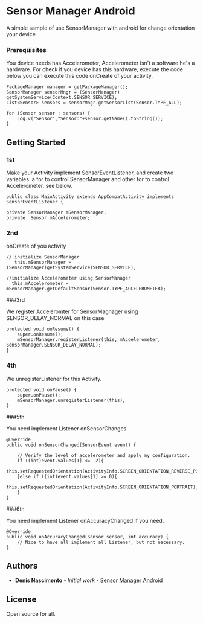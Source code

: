 # Sensor Manager Android

A simple sample of use SensorManager with android for change orientation your device

### Prerequisites

You device needs has Accelerometer, Accelerometer isn't a software he's a hardware.
For check if you device has this hardware, execute the code below you can execute this code onCreate of your activity.

    PackageManager manager = getPackageManager();
    SensorManager sensorMngr = (SensorManager) getSystemService(Context.SENSOR_SERVICE);
    List<Sensor> sensors = sensorMngr.getSensorList(Sensor.TYPE_ALL);

    for (Sensor sensor : sensors) {
        Log.v("Sensor","Sensor:"+sensor.getName().toString());
    }

## Getting Started
### 1st
	
Make your Activity implement SensorEventListener, and create two variables.
a for to control SensorManager and other for to control Accelerometer, see below.


	public class MainActivity extends AppCompatActivity implements SensorEventListener {

    private SensorManager mSensorManager;
    private  Sensor mAccelerometer;
    
    
### 2nd

 onCreate of you activity

	// initialize SensorManager
	   this.mSensorManager = (SensorManager)getSystemService(SENSOR_SERVICE);
	
	//initialize Accelerometer using SensorManager
	  this.mAccelerometer = mSensorManager.getDefaultSensor(Sensor.TYPE_ACCELEROMETER);   
	  
###3rd

We register Acceleromter for SensorMagnager using SENSOR_DELAY_NORMAL on this case

    protected void onResume() {
        super.onResume();     
        mSensorManager.registerListener(this, mAccelerometer, SensorManager.SENSOR_DELAY_NORMAL);
    }	    
    
### 4th   
  
  We unregisterListener for this Activity.
  
    protected void onPause() {
       	super.onPause();
     	mSensorManager.unregisterListener(this);
    }
    
    
###5th

You need implement Listener onSensorChanges.

    @Override
    public void onSensorChanged(SensorEvent event) {

        // Verify the level of accelerometer and apply my configuration.
        if ((int)event.values[1] <= -2){
            this.setRequestedOrientation(ActivityInfo.SCREEN_ORIENTATION_REVERSE_PORTRAIT);
        }else if ((int)event.values[1] >= 0){
            this.setRequestedOrientation(ActivityInfo.SCREEN_ORIENTATION_PORTRAIT);
        }
    }

###6th

You need implement Listener onAccuracyChanged if you need.
    
    @Override
    public void onAccuracyChanged(Sensor sensor, int accuracy) {
        // Nice to have all implement all Listener, but not necessary.
    }
    


## Authors

* **Denis Nascimento** - *Initial work* - [Sensor Manager Android](https://github.com/fdnascimento/Sensor-Manager-Android)

## License

Open source for all.

